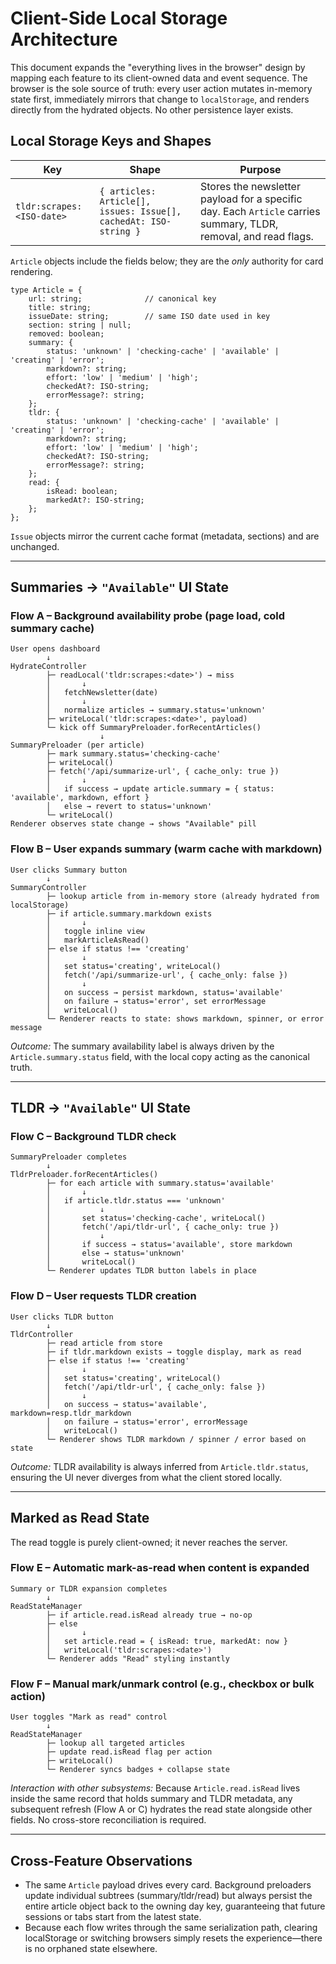 # Client-Side Local Storage Architecture

This document expands the "everything lives in the browser" design by mapping each feature to its client-owned data and event sequence. The browser is the sole source of truth: every user action mutates in-memory state first, immediately mirrors that change to `localStorage`, and renders directly from the hydrated objects. No other persistence layer exists.

## Local Storage Keys and Shapes

| Key | Shape | Purpose |
| --- | ----- | ------- |
| `tldr:scrapes:<ISO-date>` | `{ articles: Article[], issues: Issue[], cachedAt: ISO-string }` | Stores the newsletter payload for a specific day. Each `Article` carries summary, TLDR, removal, and read flags. |

`Article` objects include the fields below; they are the *only* authority for card rendering.

```
type Article = {
    url: string;              // canonical key
    title: string;
    issueDate: string;        // same ISO date used in key
    section: string | null;
    removed: boolean;
    summary: {
        status: 'unknown' | 'checking-cache' | 'available' | 'creating' | 'error';
        markdown?: string;
        effort: 'low' | 'medium' | 'high';
        checkedAt?: ISO-string;
        errorMessage?: string;
    };
    tldr: {
        status: 'unknown' | 'checking-cache' | 'available' | 'creating' | 'error';
        markdown?: string;
        effort: 'low' | 'medium' | 'high';
        checkedAt?: ISO-string;
        errorMessage?: string;
    };
    read: {
        isRead: boolean;
        markedAt?: ISO-string;
    };
};
```

`Issue` objects mirror the current cache format (metadata, sections) and are unchanged.

---

## Summaries → `"Available"` UI State

### Flow A – Background availability probe (page load, cold summary cache)

```
User opens dashboard
        ↓
HydrateController
        ├─ readLocal('tldr:scrapes:<date>') → miss
        │       ↓
        │   fetchNewsletter(date)
        │       ↓
        │   normalize articles → summary.status='unknown'
        ├─ writeLocal('tldr:scrapes:<date>', payload)
        └─ kick off SummaryPreloader.forRecentArticles()
                    ↓
SummaryPreloader (per article)
        ├─ mark summary.status='checking-cache'
        ├─ writeLocal()
        ├─ fetch('/api/summarize-url', { cache_only: true })
        │       ↓
        │   if success → update article.summary = { status: 'available', markdown, effort }
        │   else → revert to status='unknown'
        └─ writeLocal()
Renderer observes state change → shows "Available" pill
```

### Flow B – User expands summary (warm cache with markdown)

```
User clicks Summary button
        ↓
SummaryController
        ├─ lookup article from in-memory store (already hydrated from localStorage)
        ├─ if article.summary.markdown exists
        │       ↓
        │   toggle inline view
        │   markArticleAsRead()
        ├─ else if status !== 'creating'
        │       ↓
        │   set status='creating', writeLocal()
        │   fetch('/api/summarize-url', { cache_only: false })
        │       ↓
        │   on success → persist markdown, status='available'
        │   on failure → status='error', set errorMessage
        │   writeLocal()
        └─ Renderer reacts to state: shows markdown, spinner, or error message
```

*Outcome:* The summary availability label is always driven by the `Article.summary.status` field, with the local copy acting as the canonical truth.

---

## TLDR → `"Available"` UI State

### Flow C – Background TLDR check

```
SummaryPreloader completes
        ↓
TldrPreloader.forRecentArticles()
        ├─ for each article with summary.status='available'
        │       ↓
        │   if article.tldr.status === 'unknown'
        │           ↓
        │       set status='checking-cache', writeLocal()
        │       fetch('/api/tldr-url', { cache_only: true })
        │           ↓
        │       if success → status='available', store markdown
        │       else → status='unknown'
        │       writeLocal()
        └─ Renderer updates TLDR button labels in place
```

### Flow D – User requests TLDR creation

```
User clicks TLDR button
        ↓
TldrController
        ├─ read article from store
        ├─ if tldr.markdown exists → toggle display, mark as read
        ├─ else if status !== 'creating'
        │       ↓
        │   set status='creating', writeLocal()
        │   fetch('/api/tldr-url', { cache_only: false })
        │       ↓
        │   on success → status='available', markdown=resp.tldr_markdown
        │   on failure → status='error', errorMessage
        │   writeLocal()
        └─ Renderer shows TLDR markdown / spinner / error based on state
```

*Outcome:* TLDR availability is always inferred from `Article.tldr.status`, ensuring the UI never diverges from what the client stored locally.

---

## Marked as Read State

The read toggle is purely client-owned; it never reaches the server.

### Flow E – Automatic mark-as-read when content is expanded

```
Summary or TLDR expansion completes
        ↓
ReadStateManager
        ├─ if article.read.isRead already true → no-op
        ├─ else
        │       ↓
        │   set article.read = { isRead: true, markedAt: now }
        │   writeLocal('tldr:scrapes:<date>')
        └─ Renderer adds "Read" styling instantly
```

### Flow F – Manual mark/unmark control (e.g., checkbox or bulk action)

```
User toggles "Mark as read" control
        ↓
ReadStateManager
        ├─ lookup all targeted articles
        ├─ update read.isRead flag per action
        ├─ writeLocal()
        └─ Renderer syncs badges + collapse state
```

*Interaction with other subsystems:* Because `Article.read.isRead` lives inside the same record that holds summary and TLDR metadata, any subsequent refresh (Flow A or C) hydrates the read state alongside other fields. No cross-store reconciliation is required.

---

## Cross-Feature Observations

* The same `Article` payload drives every card. Background preloaders update individual subtrees (summary/tldr/read) but always persist the entire article object back to the owning day key, guaranteeing that future sessions or tabs start from the latest state.
* Because each flow writes through the same serialization path, clearing localStorage or switching browsers simply resets the experience—there is no orphaned state elsewhere.


